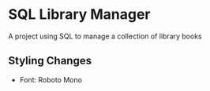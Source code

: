 # SQL Library Manager
A project using SQL to manage a collection of library books

## Styling Changes
- Font: Roboto Mono
